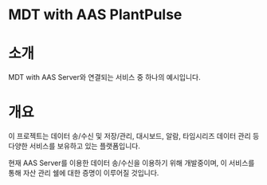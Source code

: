 # MDT with AAS PlantPulse
# 소개
MDT with AAS Server와 연결되는 서비스 중 하나의 예시입니다.
# 개요
이 프로젝트는 데이터 송/수신 및 저장/관리, 대시보드, 알람, 타임시리즈 데이터 관리 등 다양한 서비스를 보유하고 있는 플랫폼입니다.

현재 AAS Server를 이용한 데이터 송/수신을 이용하기 위해 개발중이며, 이 서비스를 통해 자산 관리 쉘에 대한 증명이 이루어질 것입니다.
